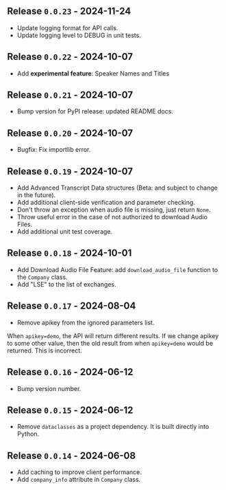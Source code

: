 ## Release `0.0.23` - 2024-11-24

* Update logging format for API calls.
* Update logging level to DEBUG in unit tests.

## Release `0.0.22` - 2024-10-07

* Add **experimental feature**: Speaker Names and Titles

## Release `0.0.21` - 2024-10-07

* Bump version for PyPI release: updated README docs.

## Release `0.0.20` - 2024-10-07

* Bugfix: Fix importlib error.

## Release `0.0.19` - 2024-10-07

* Add Advanced Transcript Data structures (Beta: and subject to change in the future).
* Add additional client-side verification and parameter checking.
* Don't throw an exception when audio file is missing, just return `None`.
* Throw useful error in the case of not authorized to download Audio Files.
* Add additional unit test coverage.

## Release `0.0.18` - 2024-10-01

* Add Download Audio File Feature: add `download_audio_file` function to the `Company` class.
* Add "LSE" to the list of exchanges.

## Release `0.0.17` - 2024-08-04

* Remove apikey from the ignored parameters list.

When `apikey=demo`, the API will return different results.  If we change
apikey to some other value, then the old result from when `apikey=demo`
would be returned.  This is incorrect.

## Release `0.0.16` - 2024-06-12
* Bump version number.

## Release `0.0.15` - 2024-06-12
* Remove `dataclasses` as a project dependency.  It is built directly into Python.

## Release `0.0.14` - 2024-06-08
* Add caching to improve client performance.
* Add `company_info` attribute in `Company` class.
